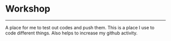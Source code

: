 # Workshop

---

A place for me to test out codes and push them. This is a place I use to code different things. Also helps to increase my github activity.
